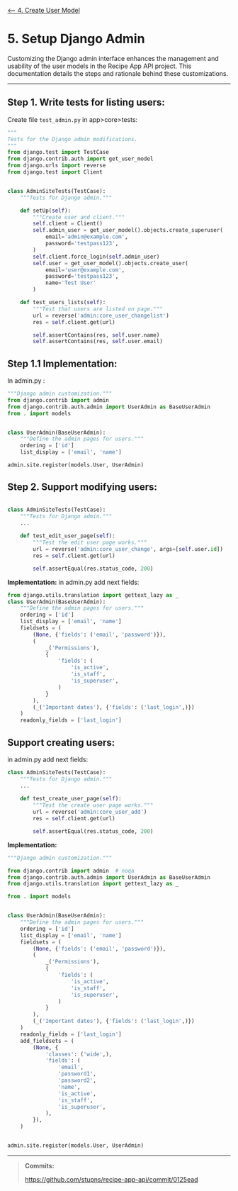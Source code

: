 [ <-- 4. Create User Model ](Create%20User%20Model.md)
# 5. Setup Django Admin
Customizing the Django admin interface enhances the management and usability of the user models in the Recipe App API 
project. This documentation details the steps and rationale behind these customizations.
___
## Step 1. Write tests for listing users:

Create file `test_admin.py` in app>core>tests:

```python
"""
Tests for the Django admin modifications.
"""
from django.test import TestCase
from django.contrib.auth import get_user_model
from django.urls import reverse
from django.test import Client


class AdminSiteTests(TestCase):
    """Tests for Django admin."""

    def setUp(self):
        """Create user and client."""
        self.client = Client()
        self.admin_user = get_user_model().objects.create_superuser(
            email='admin@example.com',
            password='testpass123',
        )
        self.client.force_login(self.admin_user)
        self.user = get_user_model().objects.create_user(
            email='user@example.com',
            password='testpass123',
            name='Test User'
        )

    def test_users_lists(self):
        """Test that users are listed on page."""
        url = reverse('admin:core_user_changelist')
        res = self.client.get(url)

        self.assertContains(res, self.user.name)
        self.assertContains(res, self.user.email)
```

## Step 1.1 Implementation:

In admin.py :
```python
"""Django admin customization."""
from django.contrib import admin
from django.contrib.auth.admin import UserAdmin as BaseUserAdmin
from . import models


class UserAdmin(BaseUserAdmin):
    """Define the admin pages for users."""
    ordering = ['id']
    list_display = ['email', 'name']

admin.site.register(models.User, UserAdmin)
```

## Step 2. Support modifying users:

```python

class AdminSiteTests(TestCase):
    """Tests for Django admin."""
    ...
    
    def test_edit_user_page(self):
        """Test the edit user page works."""
        url = reverse('admin:core_user_change', args=[self.user.id])
        res = self.client.get(url)

        self.assertEqual(res.status_code, 200)
```

**Implementation:**
in admin.py add next fields:
```python
from django.utils.translation import gettext_lazy as _
class UserAdmin(BaseUserAdmin):
    """Define the admin pages for users."""
    ordering = ['id']
    list_display = ['email', 'name']
    fieldsets = (
        (None, {'fields': ('email', 'password')}),
        (
            _('Permissions'),
            {
                'fields': (
                    'is_active',
                    'is_staff',
                    'is_superuser',
                )
            }
        ),
        (_('Important dates'), {'fields': ('last_login',)})
    )
    readonly_fields = ['last_login']
```

## Support creating users:
in admin.py add next fields:
```python
class AdminSiteTests(TestCase):
    """Tests for Django admin."""
    ...
    
    def test_create_user_page(self):
        """Test the create user page works."""
        url = reverse('admin:core_user_add')
        res = self.client.get(url)

        self.assertEqual(res.status_code, 200)

```

**Implementation:**
```python
"""Django admin customization."""

from django.contrib import admin  # noqa
from django.contrib.auth.admin import UserAdmin as BaseUserAdmin
from django.utils.translation import gettext_lazy as _

from . import models


class UserAdmin(BaseUserAdmin):
    """Define the admin pages for users."""
    ordering = ['id']
    list_display = ['email', 'name']
    fieldsets = (
        (None, {'fields': ('email', 'password')}),
        (
            _('Permissions'),
            {
                'fields': (
                    'is_active',
                    'is_staff',
                    'is_superuser',
                )
            }
        ),
        (_('Important dates'), {'fields': ('last_login',)})
    )
    readonly_fields = ['last_login']
    add_fieldsets = (
        (None, {
            'classes': ('wide',),
            'fields': (
                'email',
                'password1',
                'password2',
                'name',
                'is_active',
                'is_staff',
                'is_superuser',
            ),
        }),
    )


admin.site.register(models.User, UserAdmin)
```

____
> **Commits:**
>
> https://github.com/stupns/recipe-app-api/commit/0125ead
